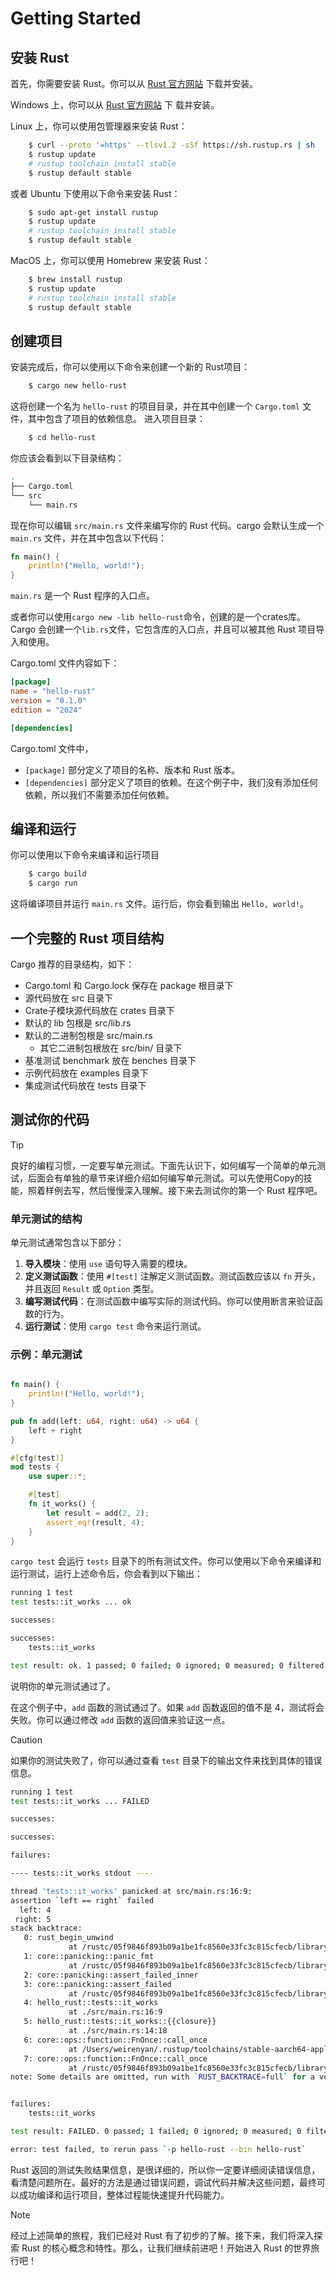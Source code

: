 # Getting Started

## 安装 Rust

首先，你需要安装 Rust。你可以从 [Rust 官方网站](https://www.rust-lang.org/) 下载并安装。

Windows 上，你可以从 [Rust 官方网站](https://www.rust-lang.org/) 下 载并安装。

Linux 上，你可以使用包管理器来安装 Rust：

```bash
    $ curl --proto '=https' --tlsv1.2 -sSf https://sh.rustup.rs | sh
    $ rustup update
    # rustup toolchain install stable
    $ rustup default stable
```

或者 Ubuntu 下使用以下命令来安装 Rust：

```bash
    $ sudo apt-get install rustup
    $ rustup update
    # rustup toolchain install stable
    $ rustup default stable
```

MacOS 上，你可以使用 Homebrew 来安装 Rust：
```bash
    $ brew install rustup
    $ rustup update
    # rustup toolchain install stable
    $ rustup default stable
```

## 创建项目

安装完成后，你可以使用以下命令来创建一个新的 Rust项目：

```bash
    $ cargo new hello-rust
```

这将创建一个名为 `hello-rust` 的项目目录，并在其中创建一个 `Cargo.toml` 文件，其中包含了项目的依赖信息。
进入项目目录：
```bash
    $ cd hello-rust
```

你应该会看到以下目录结构：
```bash
.
├── Cargo.toml
└── src
    └── main.rs
```

现在你可以编辑 `src/main.rs` 文件来编写你的 Rust 代码。cargo 会默认生成一个 `main.rs` 文件，并在其中包含以下代码：
```rust
fn main() {
    println!("Hello, world!");
}
```
`main.rs` 是一个 Rust 程序的入口点。

或者你可以使用`cargo new -lib hello-rust`命令，创建的是一个crates库。Cargo 会创建一个`lib.rs`文件，它包含库的入口点，并且可以被其他 Rust 项目导入和使用。

Cargo.toml 文件内容如下：
```toml
[package]
name = "hello-rust"
version = "0.1.0"
edition = "2024"

[dependencies]
```
Cargo.toml 文件中，
* `[package]` 部分定义了项目的名称、版本和 Rust 版本。
* `[dependencies]` 部分定义了项目的依赖。在这个例子中，我们没有添加任何依赖，所以我们不需要添加任何依赖。

## 编译和运行
你可以使用以下命令来编译和运行项目
```bash
    $ cargo build
    $ cargo run
```

这将编译项目并运行 `main.rs` 文件。运行后，你会看到输出 `Hello, world!`。

## 一个完整的 Rust 项目结构

Cargo 推荐的目录结构，如下：
* Cargo.toml 和 Cargo.lock 保存在 package 根目录下
* 源代码放在 src 目录下
* Crate子模块源代码放在 crates 目录下
* 默认的 lib 包根是 src/lib.rs
* 默认的二进制包根是 src/main.rs
    * 其它二进制包根放在 src/bin/ 目录下
* 基准测试 benchmark 放在 benches 目录下
* 示例代码放在 examples 目录下
* 集成测试代码放在 tests 目录下

## 测试你的代码

> [!TIP]
> 良好的编程习惯，一定要写单元测试。下面先认识下，如何编写一个简单的单元测试，后面会有单独的章节来详细介绍如何编写单元测试。可以先使用Copy的技能，照着样例去写，然后慢慢深入理解。接下来去测试你的第一个 Rust 程序吧。

### 单元测试的结构

单元测试通常包含以下部分：
1. **导入模块**：使用 `use` 语句导入需要的模块。
2. **定义测试函数**：使用 `#[test]` 注解定义测试函数。测试函数应该以 `fn` 开头，并且返回 `Result` 或 `Option` 类型。
3. **编写测试代码**：在测试函数中编写实际的测试代码。你可以使用断言来验证函数的行为。
4. **运行测试**：使用 `cargo test` 命令来运行测试。

### 示例：单元测试

```rust

fn main() {
    println!("Hello, world!");
}

pub fn add(left: u64, right: u64) -> u64 {
    left + right
}

#[cfg(test)]
mod tests {
    use super::*;

    #[test]
    fn it_works() {
        let result = add(2, 2);
        assert_eq!(result, 4);
    }
}

```

`cargo test` 会运行 `tests` 目录下的所有测试文件。你可以使用以下命令来编译和运行测试，运行上述命令后，你会看到以下输出：
```bash
running 1 test
test tests::it_works ... ok

successes:

successes:
    tests::it_works

test result: ok. 1 passed; 0 failed; 0 ignored; 0 measured; 0 filtered out; finished in 0.00s
```
说明你的单元测试通过了。

在这个例子中，`add` 函数的测试通过了。如果 `add` 函数返回的值不是 4，测试将会失败。你可以通过修改 `add` 函数的返回值来验证这一点。

> [!CAUTION]
> 如果你的测试失败了，你可以通过查看 `test` 目录下的输出文件来找到具体的错误信息。

```bash
running 1 test
test tests::it_works ... FAILED

successes:

successes:

failures:

---- tests::it_works stdout ----

thread 'tests::it_works' panicked at src/main.rs:16:9:
assertion `left == right` failed
  left: 4
 right: 5
stack backtrace:
   0: rust_begin_unwind
             at /rustc/05f9846f893b09a1be1fc8560e33fc3c815cfecb/library/std/src/panicking.rs:695:5
   1: core::panicking::panic_fmt
             at /rustc/05f9846f893b09a1be1fc8560e33fc3c815cfecb/library/core/src/panicking.rs:75:14
   2: core::panicking::assert_failed_inner
   3: core::panicking::assert_failed
             at /rustc/05f9846f893b09a1be1fc8560e33fc3c815cfecb/library/core/src/panicking.rs:380:5
   4: hello_rust::tests::it_works
             at ./src/main.rs:16:9
   5: hello_rust::tests::it_works::{{closure}}
             at ./src/main.rs:14:18
   6: core::ops::function::FnOnce::call_once
             at /Users/weirenyan/.rustup/toolchains/stable-aarch64-apple-darwin/lib/rustlib/src/rust/library/core/src/ops/function.rs:250:5
   7: core::ops::function::FnOnce::call_once
             at /rustc/05f9846f893b09a1be1fc8560e33fc3c815cfecb/library/core/src/ops/function.rs:250:5
note: Some details are omitted, run with `RUST_BACKTRACE=full` for a verbose backtrace.


failures:
    tests::it_works

test result: FAILED. 0 passed; 1 failed; 0 ignored; 0 measured; 0 filtered out; finished in 0.02s

error: test failed, to rerun pass `-p hello-rust --bin hello-rust`
```

Rust 返回的测试失败结果信息，是很详细的，所以你一定要详细阅读错误信息，看清楚问题所在。最好的方法是通过错误问题，调试代码并解决这些问题，最终可以成功编译和运行项目，整体过程能快速提升代码能力。

> [!NOTE]
> 经过上述简单的旅程，我们已经对 Rust 有了初步的了解。接下来，我们将深入探索 Rust 的核心概念和特性。那么，让我们继续前进吧！开始进入 Rust 的世界旅行吧！
